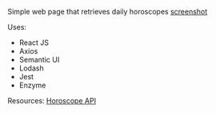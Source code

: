 Simple web page that retrieves daily horoscopes
[screenshot](https://github.com/gewashington/Daily-Horoscope/blob/master/dailyhoroscopescreenshot.png)

Uses:
- React JS
- Axios
- Semantic UI
- Lodash
- Jest
- Enzyme

Resources:
[Horoscope API](https://github.com/tapaswenipathak/Horoscope-API)
